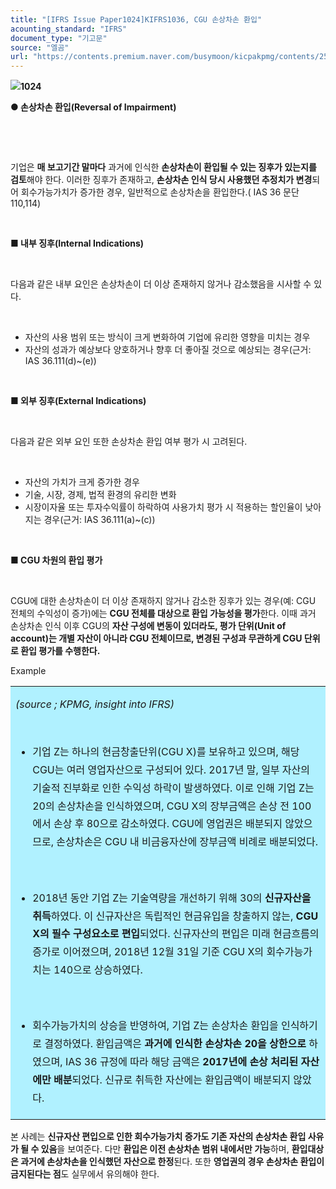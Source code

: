 ```yaml
---
title: "[IFRS Issue Paper1024]KIFRS1036, CGU 손상차손 환입"
acounting_standard: "IFRS"
document_type: "기고문"
source: "엘곰"
url: "https://contents.premium.naver.com/busymoon/kicpakpmg/contents/250813220750462bm"
---
```

![](https://n2.news.naver.com/l.gif?type=content)**1024**

**● 손상차손 환입(Reversal of Impairment)**

​

​

기업은 **매 보고기간 말마다** 과거에 인식한 **손상차손이 환입될 수 있는 징후가 있는지를 검토**해야 한다. 이러한 징후가 존재하고, **손상차손 인식 당시 사용했던 추정치가 변경**되어 회수가능가치가 증가한 경우, 일반적으로 손상차손을 환입한다.( IAS 36 문단 110,114)

​

**■ 내부 징후(Internal Indications)**

​

다음과 같은 내부 요인은 손상차손이 더 이상 존재하지 않거나 감소했음을 시사할 수 있다.

​

- 자산의 사용 범위 또는 방식이 크게 변화하여 기업에 유리한 영향을 미치는 경우
- 자산의 성과가 예상보다 양호하거나 향후 더 좋아질 것으로 예상되는 경우(근거: IAS 36.111(d)~(e))

​

**■ 외부 징후(External Indications)**

​

다음과 같은 외부 요인 또한 손상차손 환입 여부 평가 시 고려된다.

​

- 자산의 가치가 크게 증가한 경우
- 기술, 시장, 경제, 법적 환경의 유리한 변화
- 시장이자율 또는 투자수익률이 하락하여 사용가치 평가 시 적용하는 할인율이 낮아지는 경우(근거: IAS 36.111(a)~(c))

​

**■ CGU 차원의 환입 평가**

​

CGU에 대한 손상차손이 더 이상 존재하지 않거나 감소한 징후가 있는 경우(예: CGU 전체의 수익성이 증가)에는 **CGU 전체를 대상으로 환입 가능성을 평가**한다. 이때 과거 손상차손 인식 이후 CGU의 **자산 구성에 변동이 있더라도, 평가 단위(Unit of account)는 개별 자산이 아니라 CGU 전체이므로, 변경된 구성과 무관하게 CGU 단위로 환입 평가를 수행한다.**

Example

<table style=""><tbody><tr><td colspan="3" rowspan="1" style="width: 99.99%; height: 129.0px;  background-color: #b0f1ff;"><div><p style=""><span style=""><i>(source ; KPMG, insight into IFRS)</i></span></p><p style=""><span style="">​</span></p><ul><li><p style="line-height:1.8;"><span style="">기업 Z는 하나의 현금창출단위(CGU X)를 보유하고 있으며, 해당 CGU는 여러 영업자산으로 구성되어 있다. 2017년 말, 일부 자산의 기술적 진부화로 인한 수익성 하락이 발생하였다. 이로 인해 기업 Z는 20의 손상차손을 인식하였으며, CGU X의 장부금액은 손상 전 100에서 손상 후 80으로 감소하였다. CGU에 영업권은 배분되지 않았으므로, 손상차손은 CGU 내 비금융자산에 장부금액 비례로 배분되었다.</span></p></li></ul><p style="line-height:1.8;"><span style="">​</span></p><ul><li><p style="line-height:1.8;"><span style="">2018년 동안 기업 Z는 기술역량을 개선하기 위해 30의</span><span style=""><b> 신규자산을 취득</b></span><span style="">하였다. 이 신규자산은 독립적인 현금유입을 창출하지 않는, </span><span style=""><b>CGU X의 필수 구성요소로 편입</b></span><span style="">되었다. 신규자산의 편입은 미래 현금흐름의 증가로 이어졌으며, 2018년 12월 31일 기준 CGU X의 회수가능가치는 140으로 상승하였다.</span></p></li></ul><p style="line-height:1.8;"><span style="">​</span></p><ul><li><p style="line-height:1.8;"><span style="">회수가능가치의 상승을 반영하여, 기업 Z는 손상차손 환입을 인식하기로 결정하였다. 환입금액은 </span><span style=""><b>과거에 인식한 손상차손 20을 상한으로</b></span><span style=""> 하였으며, IAS 36 규정에 따라 해당 금액은 </span><span style=""><b>2017년에 손상 처리된 자산에만 배분</b></span><span style="">되었다. 신규로 취득한 자산에는 환입금액이 배분되지 않았다.</span></p></li></ul></div></td></tr></tbody></table>

본 사례는 **신규자산 편입으로 인한 회수가능가치 증가도 기존 자산의 손상차손 환입 사유가 될 수 있음**을 보여준다. 다만 **환입은 이전 손상차손 범위 내에서만 가능**하며, **환입대상은 과거에 손상차손을 인식했던 자산으로 한정**된다. 또한 **영업권의 경우 손상차손 환입이 금지된다는 점**도 실무에서 유의해야 한다.